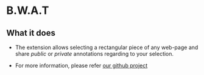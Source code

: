 # B.W.A.T

## What it does ##

* The extension allows selecting a rectangular piece of any web-page and share *public* or *private* annotations regarding to your selection.

* For more information, please refer [our github project](https://github.com/bogaziciswe/b.w.a.t)

